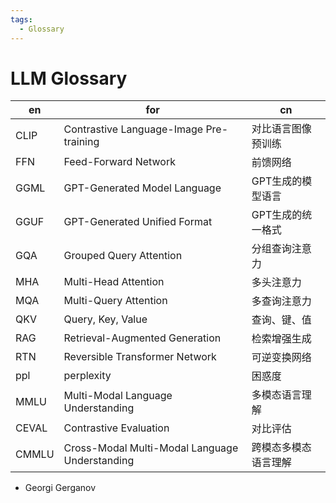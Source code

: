 ```yaml
---
tags:
  - Glossary
---
```


# LLM Glossary

| en    | for                                            | cn                   |
| ----- | ---------------------------------------------- | -------------------- |
| CLIP  | Contrastive Language-Image Pre-training        | 对比语言图像预训练   |
| FFN   | Feed-Forward Network                           | 前馈网络             |
| GGML  | GPT-Generated Model Language                   | GPT生成的模型语言    |
| GGUF  | GPT-Generated Unified Format                   | GPT生成的统一格式    |
| GQA   | Grouped Query Attention                        | 分组查询注意力       |
| MHA   | Multi-Head Attention                           | 多头注意力           |
| MQA   | Multi-Query Attention                          | 多查询注意力         |
| QKV   | Query, Key, Value                              | 查询、键、值         |
| RAG   | Retrieval-Augmented Generation                 | 检索增强生成         |
| RTN   | Reversible Transformer Network                 | 可逆变换网络         |
| ppl   | perplexity                                     | 困惑度               |
| MMLU  | Multi-Modal Language Understanding             | 多模态语言理解       |
| CEVAL | Contrastive Evaluation                         | 对比评估             |
| CMMLU | Cross-Modal Multi-Modal Language Understanding | 跨模态多模态语言理解 |

- Georgi Gerganov
